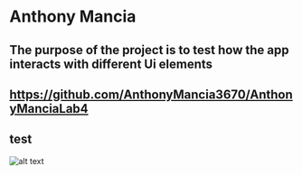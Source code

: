 # Anthony Mancia 

## The purpose of the project is to test how the app interacts with different Ui elements

## https://github.com/AnthonyMancia3670/AnthonyManciaLab4

## test

![alt text](/Users/anthonymancia/Downloads/rubberduck.jpeg)
